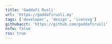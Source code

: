 ```yaml
---
title: 'Gaddafi Rusli'
url: 'https://gaddafirusli.my'
tags: ['developer', 'design', 'iconsvg']
githubacct: 'https://github.com/gaddafirusli'
nsfw: false
rss: true
---
```

